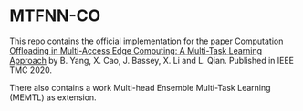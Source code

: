 # MTFNN-CO

This repo contains the official implementation for the paper 
[Computation Offloading in Multi-Access Edge Computing: A Multi-Task Learning Approach](https://ieeexplore.ieee.org/document/9079564) by B. Yang, X. Cao, J. Bassey, X. Li and L. Qian. Published in IEEE TMC 2020.

There also contains a work Multi-head Ensemble Multi-Task Learning (MEMTL) as extension. 